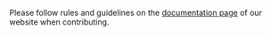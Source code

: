 Please follow rules and guidelines on the [documentation page](https://pxnt.github.io/BTEN/documentation#guidelines) of our website when contributing.
